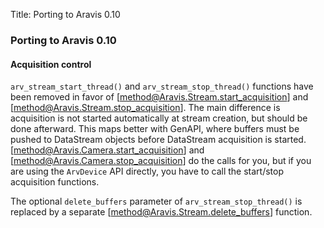 Title: Porting to Aravis 0.10

### Porting to Aravis 0.10

#### Acquisition control

`arv_stream_start_thread()` and `arv_stream_stop_thread()` functions have been
removed in favor of [method@Aravis.Stream.start_acquisition] and
[method@Aravis.Stream.stop_acquisition]. The main difference is acquisition is
not started automatically at stream creation, but should be done afterward. This
maps better with GenAPI, where buffers must be pushed to DataStream objects
before DataStream acquisition is started.
[method@Aravis.Camera.start_acquisition] and
[method@Aravis.Camera.stop_acquisition] do the calls for you, but if you are
using the `ArvDevice` API directly, you have to call the start/stop acquisition
functions.

The optional `delete_buffers` parameter of `arv_stream_stop_thread()` is
replaced by a separate [method@Aravis.Stream.delete_buffers] function.
